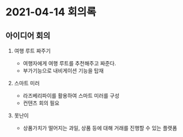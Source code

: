 # 2021-04-14 회의록



## 아이디어 회의

1. 여행 루트 짜주기

   * 여행자에게 여행 루트를 추천해주고 짜준다.
   * 부가기능으로 내비게이션 기능을 탑재

   

2. 스마트 미러

   * 라즈베리파이를 활용하여 스마트 미러를 구성
   * 컨텐츠 회의 필요



3. 못난이
   * 상품가치가 떨어지는 과일, 상품 등에 대해 거래를 진행할 수 있는 플랫폼

